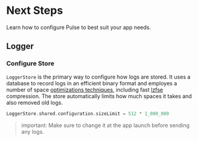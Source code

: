 # Next Steps

Learn how to configure Pulse to best suit your app needs.

## Logger

### Configure Store

``LoggerStore`` is the primary way to configure how logs are stored. It uses a database to record logs in an efficient binary format and employes a number of space [optimizations techniques](https://kean.blog/post/pulse-2#space-savings), including fast [lzfse](https://developer.apple.com/documentation/compression/algorithm/lzfse) compression. The store automatically limits how much spaces it takes and also removed old logs.

```swift
LoggerStore.shared.configuration.sizeLimit = 512 * 1_000_000  
```

> important: Make sure to change it at the app launch before sending any logs.
